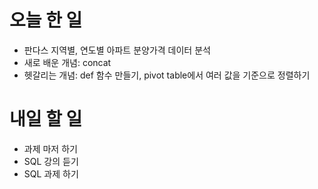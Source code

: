 # 오늘 한 일
 - 판다스 지역별, 연도별 아파트 분양가격 데이터 분석
 - 새로 배운 개념: concat
 - 헷갈리는 개념: def 함수 만들기, pivot table에서 여러 값을 기준으로 정렬하기

# 내일 할 일
 - 과제 마저 하기
 - SQL 강의 듣기
 - SQL 과제 하기
